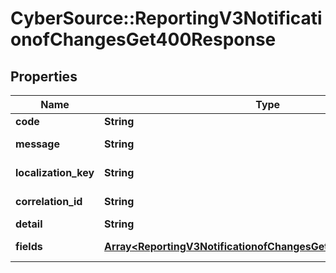 # CyberSource::ReportingV3NotificationofChangesGet400Response

## Properties
Name | Type | Description | Notes
------------ | ------------- | ------------- | -------------
**code** | **String** | Error code | 
**message** | **String** | Error message | 
**localization_key** | **String** | Localization Key Name | [optional] 
**correlation_id** | **String** | Correlation Id | [optional] 
**detail** | **String** | Error Detail | [optional] 
**fields** | [**Array&lt;ReportingV3NotificationofChangesGet400ResponseFields&gt;**](ReportingV3NotificationofChangesGet400ResponseFields.md) | Error fields List | [optional] 


